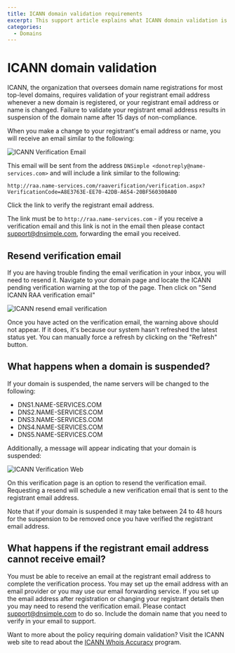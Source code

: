 ```yaml
---
title: ICANN domain validation requirements
excerpt: This support article explains what ICANN domain validation is and how to ensure that your domain name is not suspended by ICANN due to non-validation.
categories:
  - Domains
---
```


# ICANN domain validation

ICANN, the organization that oversees domain name registrations for most top-level domains, requires validation of your registrant email address whenever a new domain is registered, or your registrant email address or name is changed. Failure to validate your registrant email address results in suspension of the domain name after 15 days of non-compliance.

When you make a change to your registrant's email address or name, you will receive an email similar to the following:

![ICANN Verification Email](/files/icann-verification-email.png)

This email will be sent from the address `DNSimple <donotreply@name-services.com>` and will include a link similar to the following:

`http://raa.name-services.com/raaverification/verification.aspx?VerificationCode=A8E3763E-EE70-42DB-A654-20BF560300A00`

Click the link to verify the registrant email address.

The link must be to `http://raa.name-services.com` - if you receive a verification email and this link is not in the email then please contact support@dnsimple.com, forwarding the email you received.

## Resend verification email

If you are having trouble finding the email verification in your inbox, you will need to resend it. Navigate to your domain page and locate the ICANN pending verification warning at the top of the page. Then click on "Send ICANN RAA verification email"

![ICANN resend email verification](/files/raa-resend-email-verification.png)

Once you have acted on the verification email, the warning above should not appear. If it does, it's because our system hasn't refreshed the latest status yet. You can manually force a refresh by clicking on the "Refresh" button.

## What happens when a domain is suspended?

If your domain is suspended, the name servers will be changed to the following:

- DNS1.NAME-SERVICES.COM
- DNS2.NAME-SERVICES.COM
- DNS3.NAME-SERVICES.COM
- DNS4.NAME-SERVICES.COM
- DNS5.NAME-SERVICES.COM

Additionally, a message will appear indicating that your domain is suspended:

![ICANN Verification Web](/files/icann-verification-web.png)

On this verification page is an option to resend the verification email. Requesting a resend will schedule a new verification email that is sent to the registrant email address.

Note that if your domain is suspended it may take between 24 to 48 hours for the suspension to be removed once you have verified the registrant email address.

## What happens if the registrant email address cannot receive email?

You must be able to receive an email at the registrant email address to complete the verification process. You may set up the email address with an email provider or you may use our email forwarding service. If you set up the email address after registration or changing your registrant details then you may need to resend the verification email. Please contact support@dnsimple.com to do so. Include the domain name that you need to verify in your email to support.

Want to more about the policy requiring domain validation? Visit the ICANN web site to read about the [ICANN Whois Accuracy](https://www.icann.org/resources/pages/approved-with-specs-2013-09-17-en#whois-accuracy) program.
